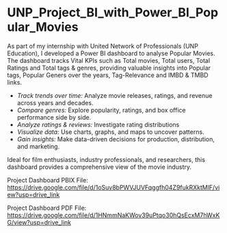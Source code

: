 # UNP_Project_BI_with_Power_BI_Popular_Movies

As part of my internship with United Network of Professionals (UNP Education), I developed a Power BI dashboard to analyse Popular Movies. The dashboard tracks Vital KPIs such as Total movies, Total users, Total Ratings and Total tags & genres, providing valuable insights into Popular tags, Popular Geners over the years, Tag-Relevance and IMBD & TMBD links.

- *Track trends over time:* Analyze movie releases, ratings, and revenue across years and decades.  
- *Compare genres:* Explore popularity, ratings, and box office performance side by side.  
- *Analyze ratings & reviews:* Investigate rating distributions
- *Visualize data:* Use charts, graphs, and maps to uncover patterns.  
- *Gain insights:* Make data-driven decisions for production, distribution, and marketing.  

Ideal for film enthusiasts, industry professionals, and researchers, this dashboard provides a comprehensive view of the movie industry.

Project Dashboard PBIX File: https://drive.google.com/file/d/1oSuv8bPWVJUVFqggfh04Z9fukRXktMlF/view?usp=drive_link 

Project Dashboard PDF File: https://drive.google.com/file/d/1HNmmNaKWov39uPtqo30hQsEcxM7hWxKG/view?usp=drive_link
